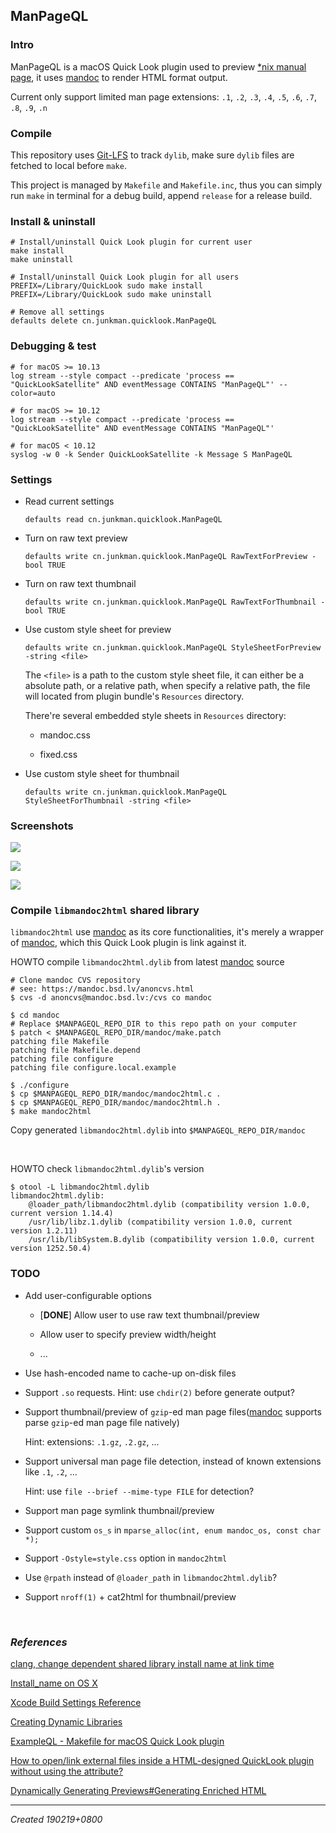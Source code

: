 ## ManPageQL

### Intro

ManPageQL is a macOS Quick Look plugin used to preview [*nix manual page](https://en.wikipedia.org/wiki/Man_page), it uses [mandoc](https://mandoc.bsd.lv/) to render HTML format output.

Current only support limited man page extensions: `.1`, `.2`, `.3`, `.4`, `.5`, `.6`, `.7`, `.8`, `.9`, `.n`

### Compile

This repository uses [Git-LFS](https://git-lfs.github.com/) to track `dylib`, make sure `dylib` files are fetched to local before `make`.

This project is managed by `Makefile` and `Makefile.inc`, thus you can simply run `make` in terminal for a debug build, append `release` for a release build.

### Install & uninstall

```shell
# Install/uninstall Quick Look plugin for current user
make install
make uninstall

# Install/uninstall Quick Look plugin for all users
PREFIX=/Library/QuickLook sudo make install
PREFIX=/Library/QuickLook sudo make uninstall

# Remove all settings
defaults delete cn.junkman.quicklook.ManPageQL
```

### Debugging & test

```
# for macOS >= 10.13
log stream --style compact --predicate 'process == "QuickLookSatellite" AND eventMessage CONTAINS "ManPageQL"' --color=auto

# for macOS >= 10.12
log stream --style compact --predicate 'process == "QuickLookSatellite" AND eventMessage CONTAINS "ManPageQL"'

# for macOS < 10.12
syslog -w 0 -k Sender QuickLookSatellite -k Message S ManPageQL
```

### Settings

* Read current settings

	```shell
	defaults read cn.junkman.quicklook.ManPageQL
	```

* Turn on raw text preview

	```shell
	defaults write cn.junkman.quicklook.ManPageQL RawTextForPreview -bool TRUE
	```

* Turn on raw text thumbnail

	```shell
	defaults write cn.junkman.quicklook.ManPageQL RawTextForThumbnail -bool TRUE
	```

* Use custom style sheet for preview

	```shell
	defaults write cn.junkman.quicklook.ManPageQL StyleSheetForPreview -string <file>
	```

	The `<file>` is a path to the custom style sheet file, it can either be a absolute path, or a relative path, when specify a relative path, the file will located from plugin bundle's `Resources` directory.

	There're several embedded style sheets in `Resources` directory:

	* mandoc.css

	* fixed.css

* Use custom style sheet for thumbnail

	```shell
	defaults write cn.junkman.quicklook.ManPageQL StyleSheetForThumbnail -string <file>
	```

### Screenshots

![](screenshots/1.png)

![](screenshots/2.png)

![](screenshots/3.png)

### Compile `libmandoc2html` shared library

`libmandoc2html` use [mandoc](https://mandoc.bsd.lv/) as its core functionalities, it's merely a wrapper of [mandoc](https://mandoc.bsd.lv/), which this Quick Look plugin is link against it.

HOWTO compile `libmandoc2html.dylib` from latest [mandoc](https://mandoc.bsd.lv/) source

```shell
# Clone mandoc CVS repository
# see: https://mandoc.bsd.lv/anoncvs.html
$ cvs -d anoncvs@mandoc.bsd.lv:/cvs co mandoc

$ cd mandoc
# Replace $MANPAGEQL_REPO_DIR to this repo path on your computer
$ patch < $MANPAGEQL_REPO_DIR/mandoc/make.patch
patching file Makefile
patching file Makefile.depend
patching file configure
patching file configure.local.example

$ ./configure
$ cp $MANPAGEQL_REPO_DIR/mandoc/mandoc2html.c .
$ cp $MANPAGEQL_REPO_DIR/mandoc/mandoc2html.h .
$ make mandoc2html
```

Copy generated `libmandoc2html.dylib` into `$MANPAGEQL_REPO_DIR/mandoc`

<br>

HOWTO check `libmandoc2html.dylib`'s version

```shell
$ otool -L libmandoc2html.dylib
libmandoc2html.dylib:
	@loader_path/libmandoc2html.dylib (compatibility version 1.0.0, current version 1.14.4)
	/usr/lib/libz.1.dylib (compatibility version 1.0.0, current version 1.2.11)
	/usr/lib/libSystem.B.dylib (compatibility version 1.0.0, current version 1252.50.4)
```

### TODO

* Add user-configurable options

 	* [**DONE**] Allow user to use raw text thumbnail/preview

 	* Allow user to specify preview width/height

 	* ...

* Use hash-encoded name to cache-up on-disk files

* Support `.so` requests. Hint: use `chdir(2)` before generate output?

* Support thumbnail/preview of `gzip`-ed man page files([mandoc](https://mandoc.bsd.lv/) supports parse `gzip`-ed man page file natively)

	Hint: extensions: `.1.gz`, `.2.gz`, ...

* Support universal man page file detection, instead of known extensions like `.1`, `.2`, ...

	Hint: use `file --brief --mime-type FILE` for detection?

* Support man page symlink thumbnail/preview

* Support custom `os_s` in `mparse_alloc(int, enum mandoc_os, const char *);`

* Support `-Ostyle=style.css` option in `mandoc2html`

* Use `@rpath` instead of `@loader_path` in `libmandoc2html.dylib`?

* Support `nroff(1)` + cat2html for thumbnail/preview

<br>

### *References*

[clang, change dependent shared library install name at link time](https://stackoverflow.com/questions/27506450/clang-change-dependent-shared-library-install-name-at-link-time)

[Install_name on OS X](http://log.zyxar.com/blog/2012/03/10/install-name-on-os-x/)

[Xcode Build Settings Reference](https://pewpewthespells.com/blog/buildsettings.html)

[Creating Dynamic Libraries](https://developer.apple.com/library/archive/documentation/DeveloperTools/Conceptual/DynamicLibraries/100-Articles/CreatingDynamicLibraries.html)

[ExampleQL - Makefile for macOS Quick Look plugin](https://github.com/lynnlx/quicklook_plugin)

[How to open/link external files inside a HTML-designed QuickLook plugin without using the <src> attribute?](https://stackoverflow.com/questions/23758539/how-to-open-link-external-files-inside-a-html-designed-quicklook-plugin-without)

[Dynamically Generating Previews#Generating Enriched HTML](https://developer.apple.com/library/archive/documentation/UserExperience/Conceptual/Quicklook_Programming_Guide/Articles/QLDynamicGeneration.html#//apple_ref/doc/uid/TP40005020-CH15-SW2)

---

*Created 190219+0800*